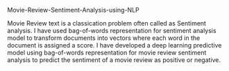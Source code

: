Movie-Review-Sentiment-Analysis-using-NLP

Movie Review text is a classication problem often called as Sentiment analysis. I have used bag-of-words representation for sentiment    analysis model to transform documents into vectors where each word in the document is assigned a score.
I have developed a deep learning predictive model using bag-of-words representation for movie review sentiment analysis to predict the sentiment of a movie review as positive or negative.


 
